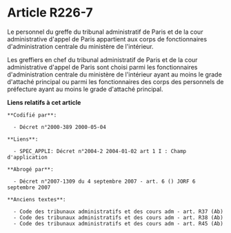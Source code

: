 # Article R226-7

Le personnel du greffe du tribunal administratif de Paris et de la cour administrative d'appel de Paris appartient aux corps
de fonctionnaires d'administration centrale du ministère de l'intérieur.

Les greffiers en chef du tribunal administratif de Paris et de la cour administrative d'appel de Paris sont choisi parmi les
fonctionnaires d'administration centrale du ministère de l'intérieur ayant au moins le grade d'attaché principal ou parmi les
fonctionnaires des corps des personnels de préfecture ayant au moins le grade d'attaché principal.

**Liens relatifs à cet article**

	**Codifié par**:

	  - Décret n°2000-389 2000-05-04

	**Liens**:

	  - SPEC_APPLI: Décret n°2004-2 2004-01-02 art 1 I : Champ d'application

	**Abrogé par**:

	  - Décret n°2007-1309 du 4 septembre 2007 - art. 6 () JORF 6 septembre 2007

	**Anciens textes**:

	  - Code des tribunaux administratifs et des cours adm - art. R37 (Ab)
	  - Code des tribunaux administratifs et des cours adm - art. R38 (Ab)
	  - Code des tribunaux administratifs et des cours adm - art. R45 (Ab)
